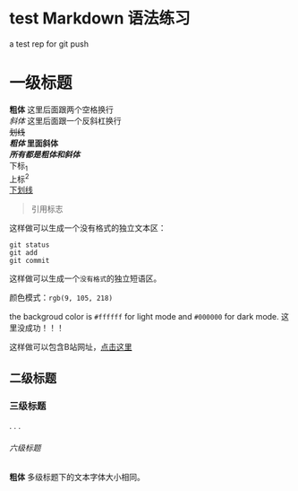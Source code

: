 # test Markdown 语法练习
a test rep for git push
# 一级标题
**粗体** 这里后面跟两个空格换行  
_斜体_ 这里后面跟一个反斜杠换行\
~~划线~~\
**_粗体_ 里面斜体** \
***所有都是粗体和斜体***\
下标<sub>1</sub>\
上标<sup>2</sup>\
<ins>下划线</ins>

>引用标志

这样做可以生成一个没有格式的独立文本区：
```
git status
git add
git commit
```

这样做可以生成一个`没有格式`的独立短语区。

颜色模式：`rgb(9, 105, 218)`

the backgroud color is `#ffffff` for light mode and `#000000` for dark mode.  这里没成功！！！

这样做可以包含B站网址，[点击这里](https://m.bilibili.com)




## 二级标题
### 三级标题
.
.
.
###### 六级标题

**粗体**
多级标题下的文本字体大小相同。
